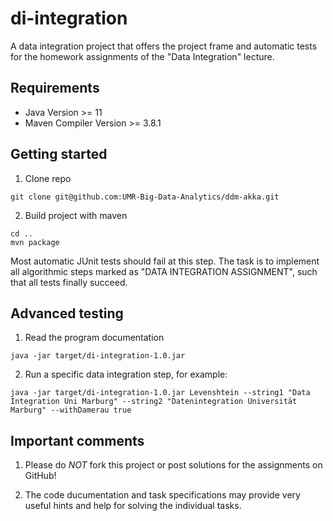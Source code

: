 # di-integration
A data integration project that offers the project frame and automatic tests for the homework assignments of the "Data Integration" lecture.

## Requirements
- Java Version >= 11
- Maven Compiler Version >= 3.8.1

## Getting started
1. Clone repo
  ```
  git clone git@github.com:UMR-Big-Data-Analytics/ddm-akka.git
  ```

2. Build project with maven
  ```
  cd ..
  mvn package
  ```

Most automatic JUnit tests should fail at this step. The task is to implement all algorithmic steps marked as "DATA INTEGRATION ASSIGNMENT", such that all tests finally succeed.

## Advanced testing

1. Read the program documentation
  ```
  java -jar target/di-integration-1.0.jar
  ```

2. Run a specific data integration step, for example:
  ```
  java -jar target/di-integration-1.0.jar Levenshtein --string1 "Data Integration Uni Marburg" --string2 "Datenintegration Universität Marburg" --withDamerau true
  ```

## Important comments

1. Please do *NOT* fork this project or post solutions for the assignments on GitHub!

2. The code ducumentation and task specifications may provide very useful hints and help for solving the individual tasks.
